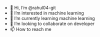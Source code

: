 - 👋 Hi, I’m @rahul04-git
- 👀 I’m interested in machine learning
- 🌱 I’m currently learning machine learning
- 💞️ I’m looking to collaborate on developer
- 📫 How to reach me 

<!---
rahul04-git/rahul04-git is a ✨ special ✨ repository because its `README.md` (this file) appears on your GitHub profile.
You can click the Preview link to take a look at your changes.
--->
